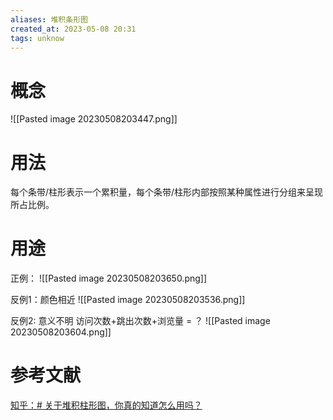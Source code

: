 ```yaml
---
aliases: 堆积条形图
created_at: 2023-05-08 20:31
tags: unknow
---
```


# 概念

![[Pasted image 20230508203447.png]]

# 用法

每个条带/柱形表示一个累积量，每个条带/柱形内部按照某种属性进行分组来呈现所占比例。

# 用途

正例：
![[Pasted image 20230508203650.png]]

反例1：颜色相近
![[Pasted image 20230508203536.png]]

反例2: 意义不明
访问次数+跳出次数+浏览量 = ？
![[Pasted image 20230508203604.png]]


# 参考文献

[知乎：# 关于堆积柱形图，你真的知道怎么用吗？](https://zhuanlan.zhihu.com/p/346085683)

